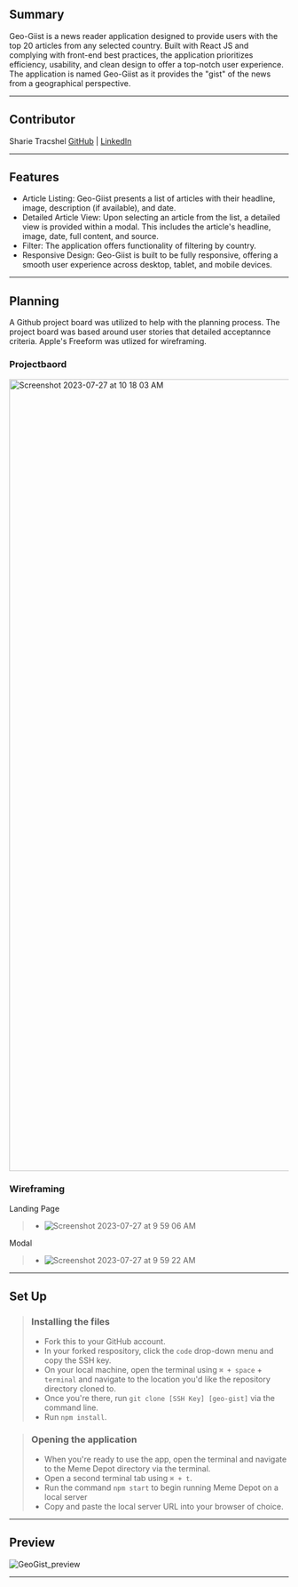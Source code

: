 ## Summary 

Geo-Giist is a news reader application designed to provide users with the top 20 articles from any selected country. Built with React JS and complying with front-end best practices, the application prioritizes efficiency, usability, and clean design to offer a top-notch user experience. The application is named Geo-Giist as it provides the "gist" of the news from a geographical perspective.

---

## Contributor

Sharie Tracshel  [GitHub](https://github.com/sdtrachsel) | [LinkedIn](https://www.linkedin.com/in/sharie-trachsel/)

---

## Features
- Article Listing: Geo-Giist presents a list of articles with their headline, image, description (if available), and date.
- Detailed Article View: Upon selecting an article from the list, a detailed view is provided within a modal. This includes the article's headline, image, date, full content, and source.
- Filter: The application offers functionality of filtering by country.
- Responsive Design: Geo-Giist is built to be fully responsive, offering a smooth user experience across desktop, tablet, and mobile devices.

---

## Planning

A Github project board was utilized to help with the planning process. The project board was based around user stories that detailed acceptannce criteria. Apple's Freeform was utlized for wireframing. 

### Projectbaord
<img width="1425" alt="Screenshot 2023-07-27 at 10 18 03 AM" src="https://github.com/sdtrachsel/geo_gist/assets/122052199/d9a2560d-be30-48ed-b32f-441e602be4de">


### Wireframing
Landing Page
> - ![Screenshot 2023-07-27 at 9 59 06 AM](https://github.com/sdtrachsel/geo_gist/assets/122052199/4f9c508d-6a23-40fc-bb56-2d132a11d4b7)

Modal
> - ![Screenshot 2023-07-27 at 9 59 22 AM](https://github.com/sdtrachsel/geo_gist/assets/122052199/4d3e72c1-62b6-473f-8b39-b7874043f4d8)

---

## Set Up 

> ### Installing the files
> - Fork this to your GitHub account. 
> - In your forked respository, click the `code` drop-down menu and copy the SSH key.
> - On your local machine, open the terminal using  `⌘ + space` + `terminal` and navigate to the location you'd like the repository directory cloned to. 
> - Once you're there, run  `git clone [SSH Key] [geo-gist]` via the command line.
> - Run `npm install`.

> ### Opening the application 
> - When you're ready to use the app, open the terminal and navigate to the Meme Depot directory via the terminal.
> - Open a second terminal tab using `⌘ + t`.
> - Run the command `npm start` to begin running Meme Depot on a local server
> - Copy and paste the local server URL into your browser of choice.

---

## Preview  
![GeoGist_preview](https://github.com/sdtrachsel/geo_gist/assets/122052199/a56a8190-958d-411b-95a0-c12a73b7012c)

---


